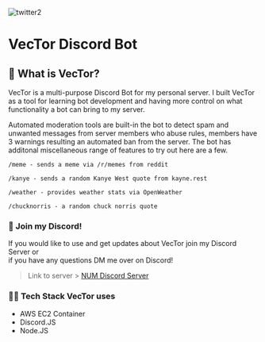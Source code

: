 
![twitter2](https://user-images.githubusercontent.com/51129378/162713328-e9606dc8-293c-4de9-8124-3c69b6717ff7.png)
<h1>VecTor Discord Bot</h1>

## 🤖 What is VecTor?
VecTor is a multi-purpose Discord Bot for my personal server. I built VecTor as a tool for learning bot development and having more control on what functionality 
a bot can bring to my server. 

Automated moderation tools are built-in the bot to detect spam and unwanted messages from server members who abuse rules, members have 3 warnings resulting an automated ban from the server. The bot has additonal miscellaneous range of features to try out here are a few. 

`/meme - sends a meme via /r/memes from reddit`

`/kanye - sends a random Kanye West quote from kayne.rest`

`/weather - provides weather stats via OpenWeather`

`/chucknorris - a random chuck norris quote`

### 🔗 Join my Discord!
If you would like to use and get updates about VecTor join my Discord Server or <br> if you have any questions DM me over on Discord!
 > Link to server > [NUM Discord Server](https://discord.gg/gFY6uHQPNB)

### 👨‍💻 Tech Stack VecTor uses
- AWS EC2 Container
- Discord.JS 
- Node.JS
